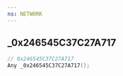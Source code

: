 ```yaml
---
ns: NETWORK
---
```

## _0x246545C37C27A717

```c
// 0x246545C37C27A717
Any _0x246545C37C27A717();
```

